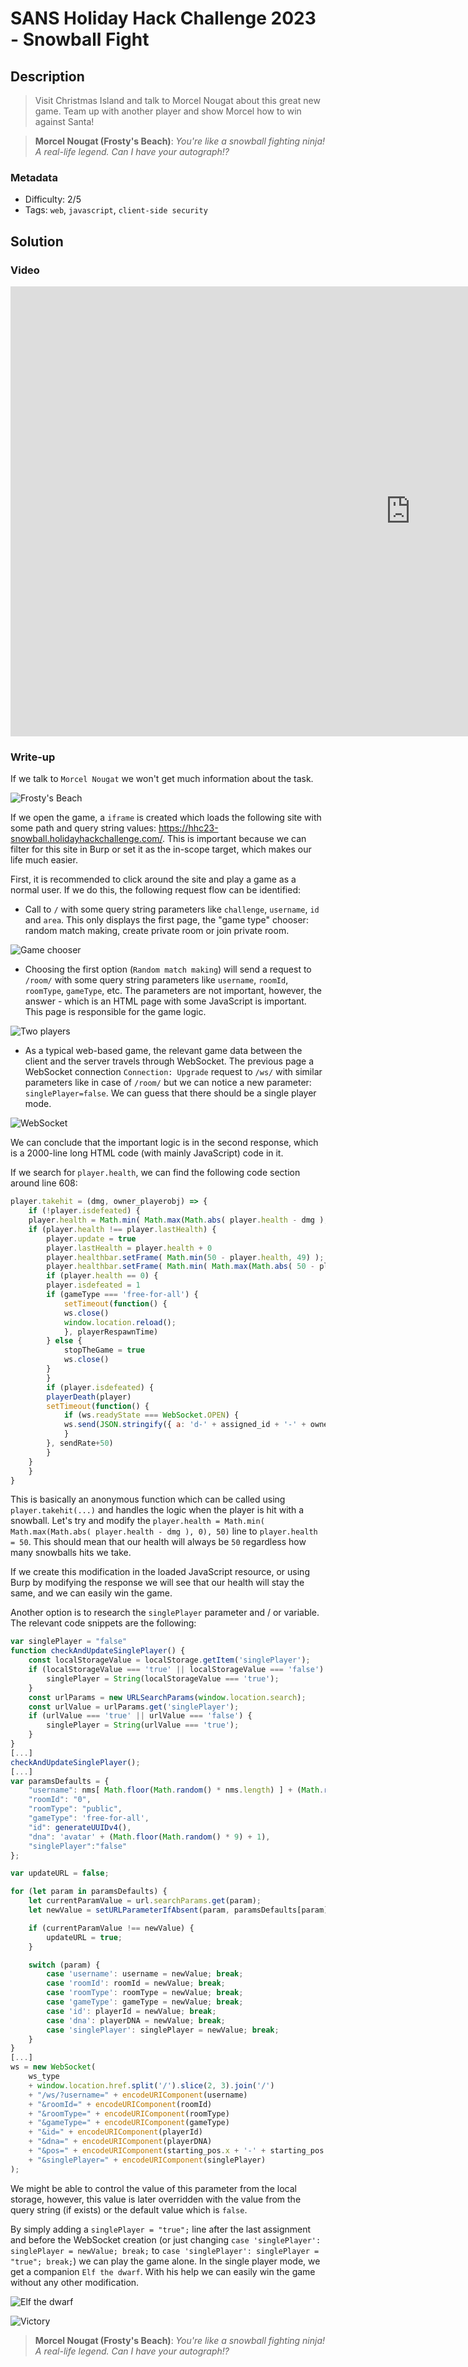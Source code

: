 # SANS Holiday Hack Challenge 2023 - Snowball Fight

## Description

> Visit Christmas Island and talk to Morcel Nougat about this great new game. Team up with another player and show Morcel how to win against Santa!

> **Morcel Nougat (Frosty's Beach)**:
*You're like a snowball fighting ninja! A real-life legend. Can I have your autograph!?*

### Metadata

- Difficulty: 2/5
- Tags: `web`, `javascript`, `client-side security`

## Solution

### Video

<iframe width="1280" height="720" src="https://www.youtube-nocookie.com/embed/LtHHYrNxOEw?start=46" title="SANS Holiday Hack Challenge 2023 - Snowball Fight" frameborder="0" allow="accelerometer; autoplay; clipboard-write; encrypted-media; gyroscope; picture-in-picture; web-share" referrerpolicy="strict-origin-when-cross-origin" allowfullscreen></iframe>

### Write-up

If we talk to `Morcel Nougat` we won't get much information about the task.

![Frosty's Beach](media/frostys-beach.png)

If we open the game, a `iframe` is created which loads the following site with some path and query string values: <https://hhc23-snowball.holidayhackchallenge.com/>. This is important because we can filter for this site in Burp or set it as the in-scope target, which makes our life much easier.

First, it is recommended to click around the site and play a game as a normal user. If we do this, the following request flow can be identified:
- Call to `/` with some query string parameters like `challenge`, `username`, `id` and `area`. This only displays the first page, the "game type" chooser: random match making, create private room or join private room.

![Game chooser](media/game-chooser.png)

- Choosing the first option (`Random match making`) will send a request to `/room/` with some query string parameters like `username`, `roomId`, `roomType`, `gameType`, etc. The parameters are not important, however, the answer - which is an HTML page with some JavaScript is important. This page is responsible for the game logic.

![Two players](media/two-players.png)

- As a typical web-based game, the relevant game data between the client and the server travels through WebSocket. The previous page a WebSocket connection `Connection: Upgrade` request to `/ws/` with similar parameters like in case of `/room/` but we can notice a new parameter: `singlePlayer=false`. We can guess that there should be a single player mode.

![WebSocket](media/websocket.png)

We can conclude that the important logic is in the second response, which is a 2000-line long HTML code (with mainly JavaScript) code in it.

If we search for `player.health`, we can find the following code section around line 608:

```javascript
player.takehit = (dmg, owner_playerobj) => {
    if (!player.isdefeated) {
    player.health = Math.min( Math.max(Math.abs( player.health - dmg ), 0), 50)
    if (player.health !== player.lastHealth) {
        player.update = true
        player.lastHealth = player.health + 0
        player.healthbar.setFrame( Math.min(50 - player.health, 49) );
        player.healthbar.setFrame( Math.min( Math.max(Math.abs( 50 - player.health ), 0), 49) )
        if (player.health == 0) {
        player.isdefeated = 1
        if (gameType === 'free-for-all') {
            setTimeout(function() {
            ws.close()
            window.location.reload();
            }, playerRespawnTime)
        } else {
            stopTheGame = true
            ws.close()
        }
        }
        if (player.isdefeated) {
        playerDeath(player)
        setTimeout(function() {
            if (ws.readyState === WebSocket.OPEN) {
            ws.send(JSON.stringify({ a: 'd-' + assigned_id + '-' + owner_playerobj.assigned_id, i: playerId})); 
            }
        }, sendRate+50)
        }
    }
    }
}
```

This is basically an anonymous function which can be called using `player.takehit(...)` and handles the logic when the player is hit with a snowball. Let's try and modify the `player.health = Math.min( Math.max(Math.abs( player.health - dmg ), 0), 50)` line to `player.health = 50`. This should mean that our health will always be `50` regardless how many snowballs hits we take.

If we create this modification in the loaded JavaScript resource, or using Burp by modifying the response we will see that our health will stay the same, and we can easily win the game.

Another option is to research the `singlePlayer` parameter and / or variable. The relevant code snippets are the following:

```javascript
var singlePlayer = "false"
function checkAndUpdateSinglePlayer() {
    const localStorageValue = localStorage.getItem('singlePlayer');
    if (localStorageValue === 'true' || localStorageValue === 'false') {
        singlePlayer = String(localStorageValue === 'true');
    }
    const urlParams = new URLSearchParams(window.location.search);
    const urlValue = urlParams.get('singlePlayer');
    if (urlValue === 'true' || urlValue === 'false') {
        singlePlayer = String(urlValue === 'true');
    }
}
[...]
checkAndUpdateSinglePlayer();
[...]
var paramsDefaults = {
    "username": nms[ Math.floor(Math.random() * nms.length) ] + (Math.random() + 1).toString(36).substring(10),
    "roomId": "0",
    "roomType": "public",
    "gameType": 'free-for-all',
    "id": generateUUIDv4(),
    "dna": 'avatar' + (Math.floor(Math.random() * 9) + 1),
    "singlePlayer":"false"
};

var updateURL = false;

for (let param in paramsDefaults) {
    let currentParamValue = url.searchParams.get(param);
    let newValue = setURLParameterIfAbsent(param, paramsDefaults[param]);

    if (currentParamValue !== newValue) {
        updateURL = true;
    }

    switch (param) {
        case 'username': username = newValue; break;
        case 'roomId': roomId = newValue; break;
        case 'roomType': roomType = newValue; break;
        case 'gameType': gameType = newValue; break;
        case 'id': playerId = newValue; break;
        case 'dna': playerDNA = newValue; break;
        case 'singlePlayer': singlePlayer = newValue; break;
    }
}
[...]
ws = new WebSocket(
    ws_type 
    + window.location.href.split('/').slice(2, 3).join('/')
    + "/ws/?username=" + encodeURIComponent(username)
    + "&roomId=" + encodeURIComponent(roomId)
    + "&roomType=" + encodeURIComponent(roomType)
    + "&gameType=" + encodeURIComponent(gameType)
    + "&id=" + encodeURIComponent(playerId)
    + "&dna=" + encodeURIComponent(playerDNA)
    + "&pos=" + encodeURIComponent(starting_pos.x + '-' + starting_pos.y)
    + "&singlePlayer=" + encodeURIComponent(singlePlayer)
);
```

We might be able to control the value of this parameter from the local storage, however, this value is later overridden with the value from the query string (if exists) or the default value which is `false`.

By simply adding a `singlePlayer = "true";` line after the last assignment and before the WebSocket creation (or just changing `case 'singlePlayer': singlePlayer = newValue; break;` to `case 'singlePlayer': singlePlayer = "true"; break;`) we can play the game alone. In the single player mode, we get a companion `Elf the dwarf`. With his help we can easily win the game without any other modification.

![Elf the dwarf](media/elf-the-dwarf.png)

![Victory](media/victory.png)

> **Morcel Nougat (Frosty's Beach)**:
*You're like a snowball fighting ninja! A real-life legend. Can I have your autograph!?*
